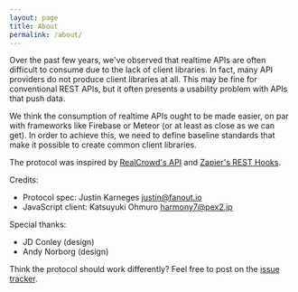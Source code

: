 ```yaml
---
layout: page
title: About
permalink: /about/
---
```

Over the past few years, we've observed that realtime APIs are often difficult to consume due to the lack of client libraries. In fact, many API providers do not produce client libraries at all. This may be fine for conventional REST APIs, but it often presents a usability problem with APIs that push data.

We think the consumption of realtime APIs ought to be made easier, on par with frameworks like Firebase or Meteor (or at least as close as we can get). In order to achieve this, we need to define baseline standards that make it possible to create common client libraries.

The protocol was inspired by [RealCrowd's API][realcrowd-post] and [Zapier's REST Hooks][resthooks].

Credits:

* Protocol spec: Justin Karneges <justin@fanout.io>
* JavaScript client: Katsuyuki Ohmuro <harmony7@pex2.jp>

Special thanks:

* JD Conley (design)
* Andy Norborg (design)

Think the protocol should work differently? Feel free to post on the [issue tracker][issues].

[fanout]: https://fanout.io/
[realcrowd-post]: http://code.realcrowd.com/restful-realtime/
[resthooks]: http://resthooks.org/
[issues]: https://github.com/liveresource/protocol/issues
